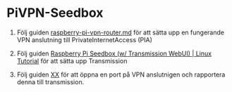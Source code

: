 # PiVPN-Seedbox

1. Följ guiden [raspberry-pi-vpn-router.md](https://github.com/mcfrojd/PiVPN-Seedbox/blob/master/raspberry-pi-vpn-router.md) för att sätta upp en fungerande VPN anslutning till PrivateInternetAccess (PIA)

2. Följ guiden [Raspberry Pi Seedbox (w/ Transmission WebUI) | Linux Tutorial](https://www.youtube.com/watch?v=flhGmgbAqZA&t=346s) för att sätta upp Transmission

3. Följ guiden [XX](https://#) för att öppna en port på VPN anslutnigen och rapportera denna till transmission.
